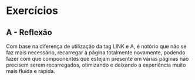 # Exercícios

## A - Reflexão

Com base na diferença de utilização da tag LINK e A, é notório que não se faz mais necessário, recarregar a página totalmente novamente, podendo fazer com que compoonentes que estejam presente em várias páginas não precisem serem recarregados, otimizando e deixando a experiência muito mais fluída e rápida.
